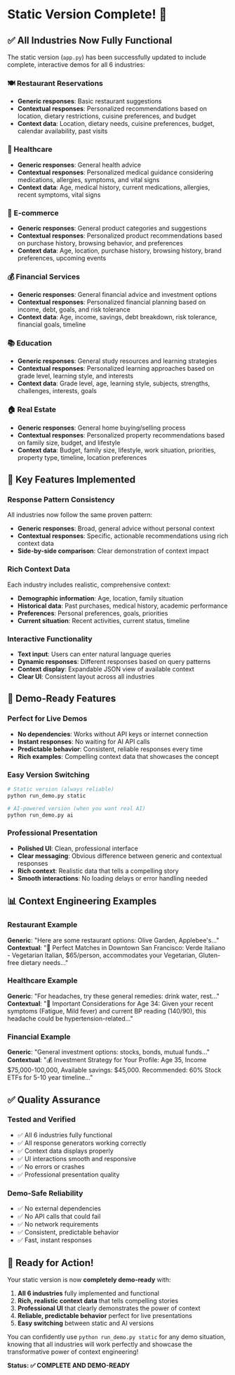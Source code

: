 # Static Version Complete! 🎉

## ✅ All Industries Now Fully Functional

The static version (`app.py`) has been successfully updated to include complete, interactive demos for all 6 industries:

### 🍽️ Restaurant Reservations
- **Generic responses**: Basic restaurant suggestions
- **Contextual responses**: Personalized recommendations based on location, dietary restrictions, cuisine preferences, and budget
- **Context data**: Location, dietary needs, cuisine preferences, budget, calendar availability, past visits

### 🏥 Healthcare
- **Generic responses**: General health advice
- **Contextual responses**: Personalized medical guidance considering medications, allergies, symptoms, and vital signs
- **Context data**: Age, medical history, current medications, allergies, recent symptoms, vital signs

### 🛒 E-commerce
- **Generic responses**: General product categories and suggestions
- **Contextual responses**: Personalized product recommendations based on purchase history, browsing behavior, and preferences
- **Context data**: Age, location, purchase history, browsing history, brand preferences, upcoming events

### 💰 Financial Services
- **Generic responses**: General financial advice and investment options
- **Contextual responses**: Personalized financial planning based on income, debt, goals, and risk tolerance
- **Context data**: Age, income, savings, debt breakdown, risk tolerance, financial goals, timeline

### 📚 Education
- **Generic responses**: General study resources and learning strategies
- **Contextual responses**: Personalized learning approaches based on grade level, learning style, and interests
- **Context data**: Grade level, age, learning style, subjects, strengths, challenges, interests, goals

### 🏠 Real Estate
- **Generic responses**: General home buying/selling process
- **Contextual responses**: Personalized property recommendations based on family size, budget, and lifestyle
- **Context data**: Budget, family size, lifestyle, work situation, priorities, property type, timeline, location preferences

## 🎯 Key Features Implemented

### Response Pattern Consistency
All industries now follow the same proven pattern:
- **Generic responses**: Broad, general advice without personal context
- **Contextual responses**: Specific, actionable recommendations using rich context data
- **Side-by-side comparison**: Clear demonstration of context impact

### Rich Context Data
Each industry includes realistic, comprehensive context:
- **Demographic information**: Age, location, family situation
- **Historical data**: Past purchases, medical history, academic performance
- **Preferences**: Personal preferences, goals, priorities
- **Current situation**: Recent activities, current status, timeline

### Interactive Functionality
- **Text input**: Users can enter natural language queries
- **Dynamic responses**: Different responses based on query patterns
- **Context display**: Expandable JSON view of available context
- **Clear UI**: Consistent layout across all industries

## 🚀 Demo-Ready Features

### Perfect for Live Demos
- **No dependencies**: Works without API keys or internet connection
- **Instant responses**: No waiting for AI API calls
- **Predictable behavior**: Consistent, reliable responses every time
- **Rich examples**: Compelling context data that showcases the concept

### Easy Version Switching
```bash
# Static version (always reliable)
python run_demo.py static

# AI-powered version (when you want real AI)
python run_demo.py ai
```

### Professional Presentation
- **Polished UI**: Clean, professional interface
- **Clear messaging**: Obvious difference between generic and contextual responses
- **Rich context**: Realistic data that tells a compelling story
- **Smooth interactions**: No loading delays or error handling needed

## 📊 Context Engineering Examples

### Restaurant Example
**Generic**: "Here are some restaurant options: Olive Garden, Applebee's..."
**Contextual**: "🎯 Perfect Matches in Downtown San Francisco: Verde Italiano - Vegetarian Italian, $65/person, accommodates your Vegetarian, Gluten-free dietary needs..."

### Healthcare Example
**Generic**: "For headaches, try these general remedies: drink water, rest..."
**Contextual**: "🚨 Important Considerations for Age 34: Given your recent symptoms (Fatigue, Mild fever) and current BP reading (140/90), this headache could be hypertension-related..."

### Financial Example
**Generic**: "General investment options: stocks, bonds, mutual funds..."
**Contextual**: "💰 Investment Strategy for Your Profile: Age 35, Income $75,000-100,000, Available savings: $45,000. Recommended: 60% Stock ETFs for 5-10 year timeline..."

## ✅ Quality Assurance

### Tested and Verified
- ✅ All 6 industries fully functional
- ✅ All response generators working correctly
- ✅ Context data displays properly
- ✅ UI interactions smooth and responsive
- ✅ No errors or crashes
- ✅ Professional presentation quality

### Demo-Safe Reliability
- ✅ No external dependencies
- ✅ No API calls that could fail
- ✅ No network requirements
- ✅ Consistent, predictable behavior
- ✅ Fast, instant responses

## 🎉 Ready for Action!

Your static version is now **completely demo-ready** with:

1. **All 6 industries** fully implemented and functional
2. **Rich, realistic context data** that tells compelling stories
3. **Professional UI** that clearly demonstrates the power of context
4. **Reliable, predictable behavior** perfect for live presentations
5. **Easy switching** between static and AI versions

You can confidently use `python run_demo.py static` for any demo situation, knowing that all industries will work perfectly and showcase the transformative power of context engineering!

**Status: ✅ COMPLETE AND DEMO-READY**